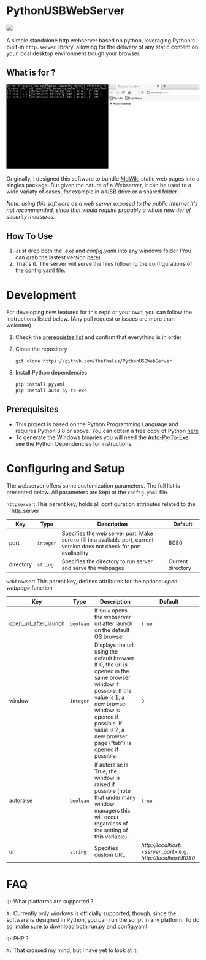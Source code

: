 # PythonUSBWebServer

![](img/logo_pythonusbwebserver.ico)


A simple standalone http webserver based on python, leveraging Python's built-in ```http.server``` library.
allowing for the delivery of any static content on your local desktop environment trough your browser.


## What is for ?

![PythonUSBWebServer](docs/screenshots/PythonUSBWebServer_2020-12-05_19-06-10.png)

Originally, I designed this software to bundle [MdWiki](http://dynalon.github.io/mdwiki/#!index.md) static web pages into a singles package. But given the nature of a Webserver, it can be used to a wide variaty of cases, for example in a USB drive or a shared folder.

_Note: using this software as a web server exposed to the public internet _it's not recommended_, since that would require probably a whole new tier of security measures._


## How To Use

1. Just drop both the _.exe_ and _config.yaml_ into any windows folder (You can grab the lastest version [here](https://github.com/thethales/PythonUSBWebServer/releases))
2. That's it. The server will serve the files following the configurations of the [config.yaml](config.yaml) file.



# Development


For developing new features for this repo or your own, you can follow the instructions listed below. (Any pull request or issues are more than welcome).

1. Check the [prerequistes list](README.md#Development##Prerequisites) and confirm that everything is in order
2. Clone the repository

    ```shell
    git clone https://github.com/thethales/PythonUSBWebServer

    ```

3. Install Python dependencies

    ```shell
    pip install pyyaml
    pip install auto-py-to-exe

    ```

## Prerequisites

- This project is based on the Python Programming Language and requires Python 3.8 or above. You can obtain a free copy of Python [here](https://www.python.org/downloads/)
- To generate the Windows binaries you will need the [Auto-Py-To-Exe](https://pypi.org/project/auto-py-to-exe/), see the Python Dependencies for instructions.


# Configuring and Setup

The webserver offers some customization parameters. The full list is presented below. All parameters are kept at the ```config.yaml``` file.

```httpserver```: This parent key, holds all configuration attributes related to the ```http.server``
 
|Key|Type|Description|Default|
|---|----|-----------|-------|
|port|```integer```| Specifies the web server port. Make sure to fill in a avaliable port, current version does not check for port avaliability | 8080 |
|directory| ```string```| Specifies the directory to run server and serve the webpages| Current directory|

```webbrowser```: This parent key, defines attributes for the optional _open webpage_ function
 
|Key|Type|Description|Default|
|---|----|-----------|-------|
|open_url_after_launch| ```boolean```| If ```true``` opens the webserver url after launch on the default OS browser| ```true```|
|window| ```integer```| Displays the url using the default browser. If  0, the url is opened in the same browser window if possible. If the value is 1, a new browser window is opened if possible. If value is 2, a new browser page (“tab”) is opened if possible. | ```0```|
|autoraise| ```boolean``` | If autoraise is True, the window is raised if possible (note that under many window managers this will occur regardless of the setting of this variable). |```true```|
|url|```string``` |Specifies custom URL | _http://localhost:<server_port>_  e.g. _http://localhost:8080_|

# FAQ

```Q:``` What platforms are supported ?

```A:``` Currently only windows is officially supported, though, since the software is designed in Python, you can run the script in any platform. To do so, make sure to download both [run.py](run.py) and [config.yaml](config.yaml)



```Q:``` PHP ?

```A:``` That crossed my mind, but I have yet to look at it.
